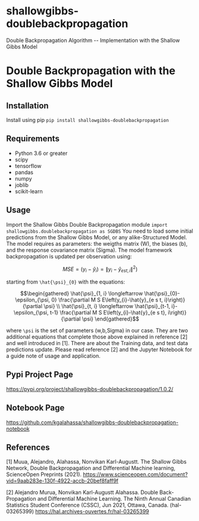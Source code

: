 
# shallowgibbs-doublebackpropagation
Double Backpropagation Algorithm -- Implementation with the Shallow Gibbs Model

# Double Backpropagation with the Shallow Gibbs Model


## Installation
Install using pip
```pip install shallowgibbs-doublebackpropagation```

## Requirements
* Python 3.6 or greater
* scipy
* tensorflow
* pandas
* numpy
* joblib
* scikit-learn

## Usage
Import the Shallow Gibbs Double Backpropagation module
```import shallowgibbs.doublebackpropagation as SGDBS```
You need to load some initial predictions from the Shallow Gibbs Model, or any alike-Structured Model.
The model requires as parameters: the weigths matrix (W), the biases (b), and the response covariance matrix (Sigma).
The model framework backpropagation is updated per observation using: 


```math
MSE = \left(y_{i}-\hat{y}_{i}\right)=\|y_{i}-\hat{y}_{e s t, i}\|^{2})
```

starting from ``` \hat{\psi}_{0} ``` with the equations:

```math
\begin{gathered}
\hat{\psi}_{1, i} \longleftarrow \hat{\psi}_{0}-\epsilon_{\psi, 0} \frac{\partial M S E\left(y_{i}-\hat{y}_{e s t, i}\right)}{\partial \psi} \\
\hat{\psi}_{t, i} \longleftarrow \hat{\psi}_{t-1, i}-\epsilon_{\psi, t-1} \frac{\partial M S E\left(y_{i}-\hat{y}_{e s t}, i\right)}{\partial \psi}
\end{gathered}
```

where ``` \psi ``` is the set of parameters (w,b,Sigma) in our case. They are two additional equations that complete those above
explained in reference [2] and well introduced in [1]. There are about the Training data, and test data predictions update. Please read 
reference [2] and the Jupyter Notebook for a guide note of usage and application. 


## Pypi Project Page
 https://pypi.org/project/shallowgibbs-doublebackpropagation/1.0.2/

## Notebook Page
 https://github.com/kgalahassa/shallowgibbs-doublebackpropagation-notebook

## References
[1] Muua, Alejandro, Alahassa, Nonvikan Karl-Augustt. The Shallow Gibbs Network, Double Backpropagation and Differential Machine learning, ScienceOpen Preprints (2021).
 https://www.scienceopen.com/document?vid=9aab283e-130f-4922-accb-20bef8faff9f
 
 
[2] Alejandro Murua, Nonvikan Karl-Augustt Alahassa. Double Back-Propagation and Differential Machine Learning. The Ninth Annual Canadian Statistics Student Conference (CSSC), Jun 2021, Ottawa, Canada. (hal-03265399)
 https://hal.archives-ouvertes.fr/hal-03265399
